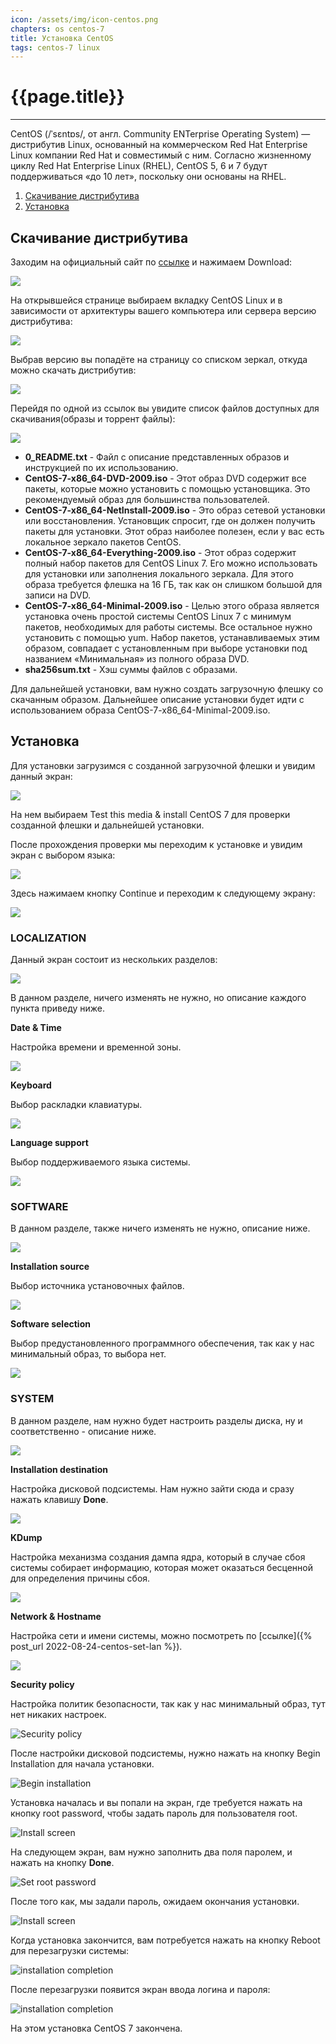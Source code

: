 ```yaml
---
icon: /assets/img/icon-centos.png
chapters: os centos-7
title: Установка CentOS
tags: centos-7 linux
---
```

# {{page.title}}

---

CentOS (/ˈsɛntɒs/, от англ. Community ENTerprise Operating System) — дистрибутив Linux, основанный на коммерческом Red Hat Enterprise Linux компании Red Hat и совместимый с ним. Согласно жизненному циклу Red Hat Enterprise Linux (RHEL), CentOS 5, 6 и 7 будут поддерживаться «до 10 лет», поскольку они основаны на RHEL.

1. [Скачивание дистрибутива](#download)
2. [Установка](#intall)

## <a name="download"></a>Скачивание дистрибутива
Заходим на официальный сайт по [ссылке](https://www.centos.org/) и нажимаем Download:

![](/assets/img/2022-08-24/centos_install_1.png)

На открывшейся странице выбираем вкладку CentOS Linux и в зависимости от архитектуры вашего компьютера или сервера версию дистрибутива:

![](/assets/img/2022-08-24/centos_install_2.png)

Выбрав версию вы попадёте на страницу со списком зеркал, откуда можно скачать дистрибутив:

![](/assets/img/2022-08-24/centos_install_3.png)

Перейдя по одной из ссылок вы увидите список файлов доступных для скачивания(образы и торрент файлы):

![](/assets/img/2022-08-24/centos_install_4.png)

- **0_README.txt** - Файл с описание представленных образов и инструкцией по их использованию.
- **CentOS-7-x86_64-DVD-2009.iso** - Этот образ DVD содержит все пакеты, которые можно установить с помощью установщика. Это рекомендуемый образ для большинства пользователей.
- **CentOS-7-x86_64-NetInstall-2009.iso** - Это образ сетевой установки или восстановления. Установщик спросит, где он должен получить пакеты для установки. Этот образ наиболее полезен, если у вас есть локальное зеркало пакетов CentOS.
- **CentOS-7-x86_64-Everything-2009.iso** - Этот образ содержит полный набор пакетов для CentOS Linux 7. Его можно использовать для установки или заполнения локального зеркала. Для этого образа требуется флешка на 16 ГБ, так как он слишком большой для записи на DVD.
- **CentOS-7-x86_64-Minimal-2009.iso** - Целью этого образа является установка очень простой системы CentOS Linux 7 с минимум пакетов, необходимых для работы системы. Все остальное нужно установить с помощью yum. Набор пакетов, устанавливаемых этим образом, совпадает с установленным при выборе установки под названием «Минимальная» из полного образа DVD.
- **sha256sum.txt** - Хэш суммы файлов с образами.

Для дальнейшей установки, вам нужно создать загрузочную флешку со скачанным образом. Дальнейшее описание установки будет идти с использованием образа CentOS-7-x86_64-Minimal-2009.iso.

## <a name="install"></a>Установка

Для установки загрузимся с созданной загрузочной флешки и увидим данный экран:

![](/assets/img/2022-08-24/centos_install_5.png)

На нем выбираем Test this media & install CentOS 7 для проверки созданной флешки и дальнейшей установки.

После прохождения проверки мы переходим к установке и увидим экран с выбором языка:

![](/assets/img/2022-08-24/centos_install_6.png)

Здесь нажимаем кнопку Continue и переходим к следующему экрану:

![](/assets/img/2022-08-24/centos_install_7.png)

### LOCALIZATION

Данный экран состоит из нескольких разделов:

![](/assets/img/2022-08-24/centos_install_8.png)

В данном разделе, ничего изменять не нужно, но описание каждого пункта приведу ниже.

**Date & Time**

Настройка времени и временной зоны.

![](/assets/img/2022-08-24/centos_install_8_1.png)

**Keyboard**

Выбор раскладки клавиатуры.

![](/assets/img/2022-08-24/centos_install_8_2.png)

**Language support**

Выбор поддерживаемого языка системы.

![](/assets/img/2022-08-24/centos_install_8_3.png)

### SOFTWARE

В данном разделе, также ничего изменять не нужно, описание ниже.

![](/assets/img/2022-08-24/centos_install_9.png)

**Installation source**

Выбор источника установочных файлов.

![](/assets/img/2022-08-24/centos_install_9_1.png)

**Software selection**

Выбор предустановленного программного обеспечения, так как у нас минимальный образ, то выбора нет.

![](/assets/img/2022-08-24/centos_install_9_2.png)

### SYSTEM

В данном разделе, нам нужно будет настроить разделы диска, ну и соответственно - описание ниже.

![](/assets/img/2022-08-24/centos_install_10.png)

**Installation destination**

Настройка дисковой подсистемы. Нам нужно зайти сюда и сразу нажать клавишу **Done**.

![](/assets/img/2022-08-24/centos_install_10_1.png)

**KDump**

Настройка механизма создания дампа ядра, который в случае сбоя системы собирает информацию, которая может оказаться бесценной для определения причины сбоя.

![](/assets/img/2022-08-24/centos_install_10_2.png)

**Network & Hostname**

<!-- Сделать ссылку завтра -->
Настройка сети и имени системы, можно посмотреть по [ссылкe]({% post_url 2022-08-24-centos-set-lan %}).

![](/assets/img/2022-08-24/centos_install_10_3.png)

**Security policy**

Настройка политик безопасности, так как у нас минимальный образ, тут нет никаких настроек.

![Security policy](/assets/img/2022-08-24/centos_install_10_4.png)

После настройки дисковой подсистемы, нужно нажать на кнопку Begin Installation для начала установки.

![Begin installation](/assets/img/2022-08-24/centos_install_11.png)

Установка началась и вы попали на экран, где требуется нажать на кнопку root password, чтобы задать пароль для пользователя root.

![Install screen](/assets/img/2022-08-24/centos_install_12.png)

На следующем экран, вам нужно заполнить два поля паролем, и нажать на кнопку **Done**.

![Set root password](/assets/img/2022-08-24/centos_install_13.png)

После того как, мы задали пароль, ожидаем окончания установки.

![Install screen](/assets/img/2022-08-24/centos_install_14.png)

Когда установка закончится, вам потребуется нажать на кнопку Reboot для перезагрузки системы:

![installation completion](/assets/img/2022-08-24/centos_install_15.png)

После перезагрузки появится экран ввода логина и пароля:

![installation completion](/assets/img/2022-08-24/centos_install_16.png)

На этом установка CentOS 7 закончена.









